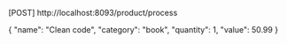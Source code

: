 [POST] http://localhost:8093/product/process

{
    "name": "Clean code",
    "category": "book",
    "quantity": 1,
    "value": 50.99
}
